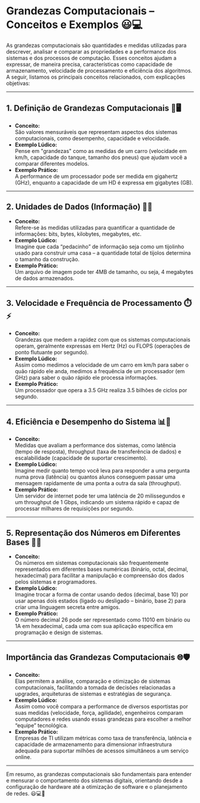 # Grandezas Computacionais – Conceitos e Exemplos 😃💻

As grandezas computacionais são quantidades e medidas utilizadas para descrever, analisar e comparar as propriedades e a performance dos sistemas e dos processos de computação. Esses conceitos ajudam a expressar, de maneira precisa, características como capacidade de armazenamento, velocidade de processamento e eficiência dos algoritmos. A seguir, listamos os principais conceitos relacionados, com explicações objetivas:

---

## 1. Definição de Grandezas Computacionais 📏🖥️
- **Conceito:**  
  São valores mensuráveis que representam aspectos dos sistemas computacionais, como desempenho, capacidade e velocidade.  
- **Exemplo Lúdico:**  
  Pense em "grandezas" como as medidas de um carro (velocidade em km/h, capacidade do tanque, tamanho dos pneus) que ajudam você a comparar diferentes modelos.  
- **Exemplo Prático:**  
  A performance de um processador pode ser medida em gigahertz (GHz), enquanto a capacidade de um HD é expressa em gigabytes (GB).

---

## 2. Unidades de Dados (Informação) 💾🔢
- **Conceito:**  
  Refere-se às medidas utilizadas para quantificar a quantidade de informações: bits, bytes, kilobytes, megabytes, etc.  
- **Exemplo Lúdico:**  
  Imagine que cada “pedacinho” de informação seja como um tijolinho usado para construir uma casa – a quantidade total de tijolos determina o tamanho da construção.  
- **Exemplo Prático:**  
  Um arquivo de imagem pode ter 4MB de tamanho, ou seja, 4 megabytes de dados armazenados.

---

## 3. Velocidade e Frequência de Processamento ⏱️⚡
- **Conceito:**  
  Grandezas que medem a rapidez com que os sistemas computacionais operam, geralmente expressas em Hertz (Hz) ou FLOPS (operações de ponto flutuante por segundo).  
- **Exemplo Lúdico:**  
  Assim como medimos a velocidade de um carro em km/h para saber o quão rápido ele anda, medimos a frequência de um processador (em GHz) para saber o quão rápido ele processa informações.  
- **Exemplo Prático:**  
  Um processador que opera a 3.5 GHz realiza 3.5 bilhões de ciclos por segundo.

---

## 4. Eficiência e Desempenho do Sistema 📊🚀
- **Conceito:**  
  Medidas que avaliam a performance dos sistemas, como latência (tempo de resposta), throughput (taxa de transferência de dados) e escalabilidade (capacidade de suportar crescimento).  
- **Exemplo Lúdico:**  
  Imagine medir quanto tempo você leva para responder a uma pergunta numa prova (latência) ou quantos alunos conseguem passar uma mensagem rapidamente de uma ponta a outra da sala (throughput).  
- **Exemplo Prático:**  
  Um servidor de internet pode ter uma latência de 20 milissegundos e um throughput de 1 Gbps, indicando um sistema rápido e capaz de processar milhares de requisições por segundo.

---

## 5. Representação dos Números em Diferentes Bases 🔢🔣
- **Conceito:**  
  Os números em sistemas computacionais são frequentemente representados em diferentes bases numéricas (binário, octal, decimal, hexadecimal) para facilitar a manipulação e compreensão dos dados pelos sistemas e programadores.  
- **Exemplo Lúdico:**  
  Imagine trocar a forma de contar usando dedos (decimal, base 10) por usar apenas dois estados (ligado ou desligado – binário, base 2) para criar uma linguagem secreta entre amigos.  
- **Exemplo Prático:**  
  O número decimal 26 pode ser representado como 11010 em binário ou 1A em hexadecimal, cada uma com sua aplicação específica em programação e design de sistemas.

---

## Importância das Grandezas Computacionais 🌐🛡️
- **Conceito:**  
  Elas permitem a análise, comparação e otimização de sistemas computacionais, facilitando a tomada de decisões relacionadas a upgrades, arquiteturas de sistemas e estratégias de segurança.
- **Exemplo Lúdico:**  
  Assim como você compara a performance de diversos esportistas por suas medidas (velocidade, força, agilidade), engenheiros comparam computadores e redes usando essas grandezas para escolher a melhor “equipe” tecnológica.
- **Exemplo Prático:**  
  Empresas de TI utilizam métricas como taxa de transferência, latência e capacidade de armazenamento para dimensionar infraestrutura adequada para suportar milhões de acessos simultâneos a um serviço online.

---

Em resumo, as grandezas computacionais são fundamentais para entender e mensurar o comportamento dos sistemas digitais, orientando desde a configuração de hardware até a otimização de software e o planejamento de redes. 😃💻📏